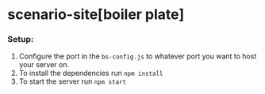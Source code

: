 # scenario-site[boiler plate]


### Setup:
1. Configure the port in the `bs-config.js` to whatever port you want to host your server on.
2. To install the dependencies run `npm install`
3. To start the server run `npm start`